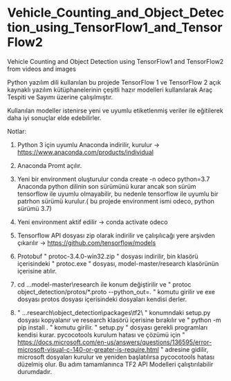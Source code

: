 # Vehicle_Counting_and_Object_Detection_using_TensorFlow1_and_TensorFlow2
Vehicle Counting and Object Detection using TensorFlow1 and TensorFlow2 from videos and images


Python yazılım dili kullanılan bu projede TensorFlow 1 ve TensorFlow 2 açık kaynaklı yazılım kütüphanelerinin çeşitli hazır modelleri kullanılarak 
Araç Tespiti ve Sayımı üzerine çalışılmıştır.

Kullanılan modeller istenirse yeni ve uyumlu etiketlenmiş veriler ile eğitilerek daha iyi sonuçlar elde edebilirler.

Notlar:


1. Python 3 için uyumlu Anaconda indirilir, kurulur -> https://www.anaconda.com/products/individual

2. Anaconda Promt açılır.

3. Yeni bir environment oluşturulur conda create -n odeco python=3.7
Anaconda python dilinin son sürümünü kurar ancak son sürüm tensorflow ile uyumlu olmayabilir, 
bu nedenle tensorflow ile uyumlu bir patrhon sürümü kurulur.( bu projede environment ismi odeco, python sürümü 3.7)

4. Yeni environment aktif edilir -> conda activate odeco

5. Tensorflow API dosyası zip olarak indirilir ve çalışılıcağı yere arşivden çıkarılır -> https://github.com/tensorflow/models

6. Protobuf  " protoc-3.4.0-win32.zip " dosyası indirilir, bin klasörü içerisindeki " protoc.exe " dosyası, model-master/research klasörünün içerisine atılır.

7. cd ...model-master\research ile konum değiştirilir ve " protoc object_detection/protos/*.proto --python_out=. " komutu girilir 
ve exe dosyası protos dosyası içerisindeki dosyaları kendisi derler.

8. " ...research\object_detection\packages\tf2\ " konumndaki setup.py dosyası kopyalanır ve research klasörü içerisine bırakılır
ve " python -m pip install . " komutu girilir. " setup.py " dosyası gerekli programları kendisi kurar.
pycocotools kurulum hatası ve çözümü için " https://docs.microsoft.com/en-us/answers/questions/136595/error-microsoft-visual-c-140-or-greater-is-require.html " 
adresine gidilir, microsoft dosyaları kurulur ve yeniden başlatılırsa pycocotools hatası düzelmiş olur.
Bu adım tamamlanınca TF2 API Modelleri çalıştırılabilir durumdadır.
